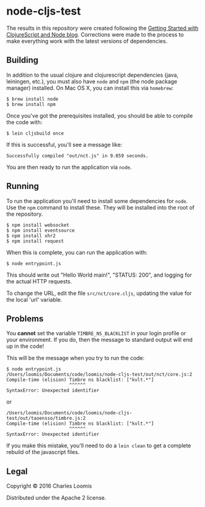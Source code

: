 # node-cljs-test

The results in this repository were created following the [Getting
Started with ClojureScript and Node
blog](http://www.mase.io/code/clojure/node/2015/01/24/getting-started-with-clojurecript-and-node/).
Corrections were made to the process to make everything work with the
latest versions of dependencies.

## Building

In addition to the usual clojure and clojurescript dependencies (java,
leiningen, etc.), you must also have `node` and `npm` (the node
package manager) installed.  On Mac OS X, you can install this via
`homebrew`:

```
$ brew install node
$ brew install npm
```

Once you've got the prerequisites installed, you should be able to
compile the code with:

```
$ lein cljsbuild once
```

If this is successful, you'll see a message like:

```
Successfully compiled "out/nct.js" in 9.059 seconds.
```

You are then ready to run the application via `node`. 

## Running

To run the application you'll need to install some dependencies for
`node`.  Use the `npm` command to install these.  They will be
installed into the root of the repository.

```
$ npm install websocket
$ npm install eventsource
$ npm install xhr2
$ npm install request
```

When this is complete, you can run the application with:

```
$ node entrypoint.js
```

This should write out "Hello World main!", "STATUS: 200", and logging
for the actual HTTP requests.

To change the URL, edit the file `src/nct/core.cljs`, updating the
value for the local 'url' variable.

## Problems

You **cannot** set the variable `TIMBRE_NS_BLACKLIST` in your login
profile or your environment.  If you do, then the message to standard
output will end up in the code!

This will be the message when you try to run the code:

```
$ node entrypoint.js 
/Users/loomis/Documents/code/loomis/node-cljs-test/out/nct/core.js:2
Compile-time (elision) Timbre ns blacklist: ["kvlt.*"]
                       ^^^^^^
SyntaxError: Unexpected identifier
```

or

```
/Users/loomis/Documents/code/loomis/node-cljs-test/out/taoensso/timbre.js:2
Compile-time (elision) Timbre ns blacklist: ["kvlt.*"]
                       ^^^^^^
SyntaxError: Unexpected identifier                       
```

If you make this mistake, you'll need to do a `lein clean` to get a
complete rebuild of the javascript files.

## Legal

Copyright © 2016 Charles Loomis

Distributed under the Apache 2 license.

